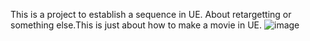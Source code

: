 This is a project to establish a sequence in UE.
About retargetting or something else.This is just about how to make a movie in UE.
![image](https://github.com/user-attachments/assets/73de9806-2261-4c22-9677-60ed323deeb9)
